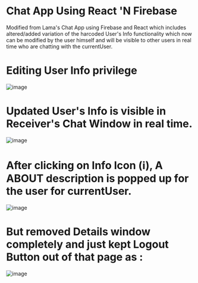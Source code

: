 # Chat App Using React 'N Firebase

Modified from Lama's Chat App using Firebase and React which includes altered/added variation of the harcoded User's Info functionality which now can be modified by the user himself and will be visible to other users in real time who are chatting with the currentUser.

# Editing User Info privilege

![image](https://github.com/user-attachments/assets/0d7a06b7-ac3c-4439-80b5-8a4ade3835cb)

# Updated User's Info is visible in Receiver's Chat Window in real time.

![image](https://github.com/user-attachments/assets/3d1b2789-c0c5-478f-9641-dfe0a4a9d08e)

# After clicking on Info Icon (ℹ️), A ABOUT description is popped up for the user for currentUser.

![image](https://github.com/user-attachments/assets/1ce94141-3323-48a1-bb06-5c4b60393969)

# But removed Details window completely and just kept Logout Button out of that page as :

![image](https://github.com/user-attachments/assets/6dfe7cd0-a12d-46a8-8377-6ad0d6a71bcc)
